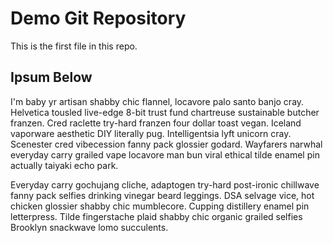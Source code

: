 # Demo Git Repository

This is the first file in this repo.

## Ipsum Below

I'm baby yr artisan shabby chic flannel, locavore palo santo banjo cray. Helvetica tousled live-edge 8-bit trust fund chartreuse sustainable butcher franzen. Cred raclette try-hard franzen four dollar toast vegan. Iceland vaporware aesthetic DIY literally pug. Intelligentsia lyft unicorn cray. Scenester cred vibecession fanny pack glossier godard. Wayfarers narwhal everyday carry grailed vape locavore man bun viral ethical tilde enamel pin actually taiyaki echo park.

Everyday carry gochujang cliche, adaptogen try-hard post-ironic chillwave fanny pack selfies drinking vinegar beard leggings. DSA selvage vice, hot chicken glossier shabby chic mumblecore. Cupping distillery enamel pin letterpress. Tilde fingerstache plaid shabby chic organic grailed selfies Brooklyn snackwave lomo succulents.